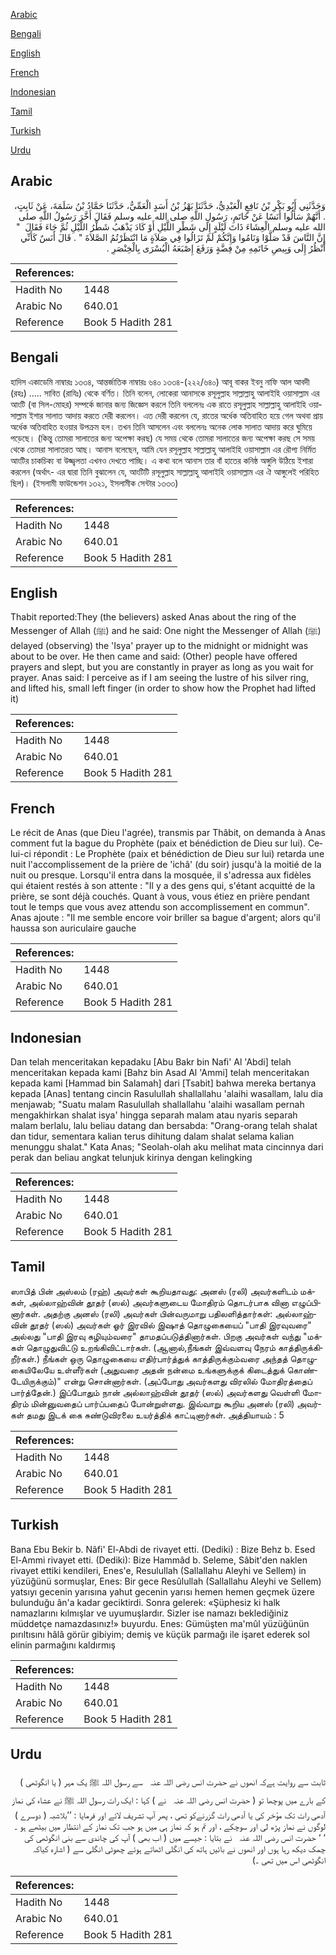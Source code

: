 [Arabic](#arabic)

[Bengali](#bengali)

[English](#english)

[French](#french)

[Indonesian](#indonesian)

[Tamil](#tamil)

[Turkish](#turkish)

[Urdu](#urdu)

## Arabic


<div dir="rtl" lang="ar" style={{fontSize:'larger',backgroundColor:'#f8f9fa',padding:20}}>
وَحَدَّثَنِي أَبُو بَكْرِ بْنُ نَافِعٍ الْعَبْدِيُّ، حَدَّثَنَا بَهْزُ بْنُ أَسَدٍ الْعَمِّيُّ، حَدَّثَنَا حَمَّادُ بْنُ سَلَمَةَ، عَنْ ثَابِتٍ، ‏.‏ أَنَّهُمْ سَأَلُوا أَنَسًا عَنْ خَاتَمِ، رَسُولِ اللَّهِ صلى الله عليه وسلم فَقَالَ أَخَّرَ رَسُولُ اللَّهِ صلى الله عليه وسلم الْعِشَاءَ ذَاتَ لَيْلَةٍ إِلَى شَطْرِ اللَّيْلِ أَوْ كَادَ يَذْهَبُ شَطْرُ اللَّيْلِ ثُمَّ جَاءَ فَقَالَ ‏ "‏ إِنَّ النَّاسَ قَدْ صَلَّوْا وَنَامُوا وَإِنَّكُمْ لَمْ تَزَالُوا فِي صَلاَةٍ مَا انْتَظَرْتُمُ الصَّلاَةَ ‏"‏ ‏.‏ قَالَ أَنَسٌ كَأَنِّي أَنْظُرُ إِلَى وَبِيصِ خَاتَمِهِ مِنْ فِضَّةٍ وَرَفَعَ إِصْبَعَهُ الْيُسْرَى بِالْخِنْصَرِ ‏.‏
</div>
<div style={{backgroundColor:'#f8f9fa',padding:20, marginBottom: 10}}><table> <thead> <tr> <th>References:</th> <th></th> </tr> </thead> <tbody><tr><td>Hadith No</td><td>1448</td></tr><tr><td>Arabic No</td><td>640.01</td></tr><tr><td>Reference</td><td>Book 5 Hadith 281</td></tr></tbody></table></div>

## Bengali


<div dir="ltr" lang="bn" style={{fontSize:'larger',backgroundColor:'#f8f9fa',padding:20}}>
হাদিস একাডেমি নাম্বারঃ ১৩৩৪, আন্তর্জাতিক নাম্বারঃ ৬৪০ ১৩৩৪-(২২২/৬৪০) আবূ বাকর ইবনু নাফি আল আবদী (রহঃ) ..... সাবিত (রাযিঃ) থেকে বর্ণিত। তিনি বলেন, লোকেরা আনাসকে রসূলুল্লাহ সাল্লাল্লাহু আলাইহি ওয়াসাল্লাম এর আংটি (বা সিল-মোহর) সম্পর্কে জানার জন্য জিজ্ঞেস করলে তিনি বললেনঃ এক রাতে রসূলুল্লাহ সাল্লাল্লাহু আলাইহি ওয়াসাল্লাম ইশার সালাত আদায় করতে দেরী করলেন। এত দেরী করলেন যে, রাতের অর্ধেক অতিবাহিত হয়ে গেল অথবা প্রায় অর্ধেক অতিবাহিত হওয়ার উপক্রম হল। তখন তিনি আসলেন এবং বললেনঃ অনেক লোক সালাত আদায় করে ঘুমিয়ে পড়েছে। (কিন্তু তোমরা সালাতের জন্য অপেক্ষা করছ) যে সময় থেকে তোমরা সালাতের জন্য অপেক্ষা করছ সে সময় থেকে তোমরা সালাতরত আছ। আনাস বলেছেন, আমি যেন রসূলুল্লাহ সাল্লাল্লাহু আলাইহি ওয়াসাল্লাম এর রৌপ্য নির্মিত আংটির চাকচিক্য বা উজ্জ্বলতা এখনও দেখতে পাচ্ছি। এ কথা বলে আনাস তার বাঁ হাতের কনিষ্ঠ অঙ্গুলি উঠিয়ে ইশারা করলেন (অর্থাৎ- এর দ্বারা তিনি বুঝালেন যে, আংটিটি রসূলুল্লাহ সাল্লাল্লাহু আলাইহি ওয়াসাল্লাম এর ঐ আঙ্গুলেই পরিহিত ছিল)। (ইসলামী ফাউন্ডেশন ১৩২১, ইসলামীক সেন্টার ১৩৩৩)
</div>
<div style={{backgroundColor:'#f8f9fa',padding:20, marginBottom: 10}}><table> <thead> <tr> <th>References:</th> <th></th> </tr> </thead> <tbody><tr><td>Hadith No</td><td>1448</td></tr><tr><td>Arabic No</td><td>640.01</td></tr><tr><td>Reference</td><td>Book 5 Hadith 281</td></tr></tbody></table></div>

## English


<div dir="ltr" lang="en" style={{fontSize:'larger',backgroundColor:'#f8f9fa',padding:20}}>
Thabit reported:They (the believers) asked Anas about the ring of the Messenger of Allah (ﷺ) and he said: One night the Messenger of Allah (ﷺ) delayed (observing) the 'Isya' prayer up to the midnight or midnight was about to be over. He then came and said: (Other) people have offered prayers and slept, but you are constantly in prayer as long as you wait for prayer. Anas said: I perceive as if I am seeing the lustre of his silver ring, and lifted his, small left finger (in order to show how the Prophet had lifted it)
</div>
<div style={{backgroundColor:'#f8f9fa',padding:20, marginBottom: 10}}><table> <thead> <tr> <th>References:</th> <th></th> </tr> </thead> <tbody><tr><td>Hadith No</td><td>1448</td></tr><tr><td>Arabic No</td><td>640.01</td></tr><tr><td>Reference</td><td>Book 5 Hadith 281</td></tr></tbody></table></div>

## French


<div dir="ltr" lang="fr" style={{fontSize:'larger',backgroundColor:'#f8f9fa',padding:20}}>
Le récit de Anas (que Dieu l'agrée), transmis par Thâbit, on demanda à Anas comment fut la bague du Prophète (paix et bénédiction de Dieu sur lui). Celui-ci répondit : Le Prophète (paix et bénédiction de Dieu sur lui) retarda une nuit l'accomplissement de la prière de 'ichâ' (du soir) jusqu'à la moitié de la nuit ou presque. Lorsqu'il entra dans la mosquée, il s'adressa aux fidèles qui étaient restés à son attente : "Il y a des gens qui, s'étant acquitté de la prière, se sont déjà couchés. Quant à vous, vous étiez en prière pendant tout le temps que vous avez attendu son accomplissement en commun". Anas ajoute : "Il me semble encore voir briller sa bague d'argent; alors qu'il haussa son auriculaire gauche
</div>
<div style={{backgroundColor:'#f8f9fa',padding:20, marginBottom: 10}}><table> <thead> <tr> <th>References:</th> <th></th> </tr> </thead> <tbody><tr><td>Hadith No</td><td>1448</td></tr><tr><td>Arabic No</td><td>640.01</td></tr><tr><td>Reference</td><td>Book 5 Hadith 281</td></tr></tbody></table></div>

## Indonesian


<div dir="ltr" lang="id" style={{fontSize:'larger',backgroundColor:'#f8f9fa',padding:20}}>
Dan telah menceritakan kepadaku [Abu Bakr bin Nafi' Al 'Abdi] telah menceritakan kepada kami [Bahz bin Asad Al 'Ammi] telah menceritakan kepada kami [Hammad bin Salamah] dari [Tsabit] bahwa mereka bertanya kepada [Anas] tentang cincin Rasulullah shallallahu 'alaihi wasallam, lalu dia menjawab; "Suatu malam Rasulullah shallallahu 'alaihi wasallam pernah mengakhirkan shalat isya' hingga separah malam atau nyaris separah malam berlalu, lalu beliau datang dan bersabda: "Orang-orang telah shalat dan tidur, sementara kalian terus dihitung dalam shalat selama kalian menunggu shalat." Kata Anas; "Seolah-olah aku melihat mata cincinnya dari perak dan beliau angkat telunjuk kirinya dengan kelingking
</div>
<div style={{backgroundColor:'#f8f9fa',padding:20, marginBottom: 10}}><table> <thead> <tr> <th>References:</th> <th></th> </tr> </thead> <tbody><tr><td>Hadith No</td><td>1448</td></tr><tr><td>Arabic No</td><td>640.01</td></tr><tr><td>Reference</td><td>Book 5 Hadith 281</td></tr></tbody></table></div>

## Tamil


<div dir="ltr" lang="ta" style={{fontSize:'larger',backgroundColor:'#f8f9fa',padding:20}}>
ஸாபித் பின் அஸ்லம் (ரஹ்) அவர்கள் கூறியதாவது: அனஸ் (ரலி) அவர்களிடம் மக்கள், அல்லாஹ்வின் தூதர் (ஸல்) அவர்களுடைய மோதிரம் தொடர்பாக வினா எழுப்பினார்கள். அதற்கு அனஸ் (ரலி) அவர்கள் பின்வருமாறு பதிலளித்தார்கள்: அல்லாஹ்வின் தூதர் (ஸல்) அவர்கள் ஓர் இரவில் இஷாத் தொழுகையைப் "பாதி இரவுவரை" அல்லது "பாதி இரவு கழியும்வரை" தாமதப்படுத்தினார்கள். பிறகு அவர்கள் வந்து "மக்கள் தொழுதுவிட்டு உறங்கிவிட்டார்கள். (ஆனால்,நீங்கள் இவ்வளவு நேரம் காத்திருக்கிறீர்கள்.) நீங்கள் ஒரு தொழுகையை எதிர்பார்த்துக் காத்திருக்கும்வரை அந்தத் தொழுகையிலேயே உள்ளீர்கள் (அதுவரை அதன் நன்மை உங்களுக்குக் கிடைத்துக் கொண்டேயிருக்கும்)" என்று சொன்னார்கள். (அப்போது அவர்களது விரலில் மோதிரத்தைப் பார்த்தேன்.) இப்போதும் நான் அல்லாஹ்வின் தூதர் (ஸல்) அவர்களது வெள்ளி மோதிரம் மின்னுவதைப் பார்ப்பதைப் போன்றுள்ளது. இவ்வாறு கூறிய அனஸ் (ரலி) அவர்கள் தமது இடக் கை சுண்டுவிரலை உயர்த்திக் காட்டினார்கள். அத்தியாயம் : 5
</div>
<div style={{backgroundColor:'#f8f9fa',padding:20, marginBottom: 10}}><table> <thead> <tr> <th>References:</th> <th></th> </tr> </thead> <tbody><tr><td>Hadith No</td><td>1448</td></tr><tr><td>Arabic No</td><td>640.01</td></tr><tr><td>Reference</td><td>Book 5 Hadith 281</td></tr></tbody></table></div>

## Turkish


<div dir="ltr" lang="tr" style={{fontSize:'larger',backgroundColor:'#f8f9fa',padding:20}}>
Bana Ebu Bekir b. Nâfi' El-Abdi de rivayet etti. (Dediki) : Bize Behz b. Esed El-Ammi rivayet etti. (Dediki): Bize Hammâd b. Seleme, Sâbit'den naklen rivayet ettiki kendileri, Enes'e, Resulullah (Sallallahu Aleyhi ve Sellem) in yüzüğünü sormuşlar, Enes: Bir gece Resûlullah (Sallallahu Aleyhi ve Sellem) yatsıyı gecenin yarısına yahut gecenin yarısı hemen hemen geçmek üzere bulunduğu ân'a kadar geciktirdi. Sonra gelerek: «Şüphesiz ki halk namazlarını kılmışlar ve uyumuşlardır. Sizler ise namazı beklediğiniz müddetçe namazdasınız!» buyurdu. Enes: Gümüşten ma'mûl yüzüğünün pırıltısını hâlâ görür gibiyim; demiş ve küçük parmağı ile işaret ederek sol elinin parmağını kaldırmış
</div>
<div style={{backgroundColor:'#f8f9fa',padding:20, marginBottom: 10}}><table> <thead> <tr> <th>References:</th> <th></th> </tr> </thead> <tbody><tr><td>Hadith No</td><td>1448</td></tr><tr><td>Arabic No</td><td>640.01</td></tr><tr><td>Reference</td><td>Book 5 Hadith 281</td></tr></tbody></table></div>

## Urdu


<div dir="rtl" lang="ur" style={{fontSize:'larger',backgroundColor:'#f8f9fa',padding:20}}>
ثابت سے روایت ہےکہ انھوں نے حضرت انس ‌رضی ‌اللہ ‌عنہ ‌ ‌ سے رسول اللہ ﷺ یک مہر ( یا انگوٹھی ) کے بارے میں پوچھا تو ( حضرت انس ‌رضی ‌اللہ ‌عنہ ‌ ‌ نے ) کہا : ایک رات رسول اللہ ﷺ نے عشاء کی نماز آدھی رات تک مؤخر کی یا آدھی رات گزرنےکو تھی ، پھر آپ تشریف لائے اور فرمایا : ’’بلاشبہ ( دوسرے ) لوگوں نے نماز پڑھ لی اور سوچکے ، اور تم ہو کہ نماز ہی میں ہو جب تک نماز کے انتظار میں بیٹھے ہو ۔ ‘ ‘ حضرت انس ‌رضی ‌اللہ ‌عنہ ‌ ‌ نے بتایا : جیسے میں ( اب بھی ) آپ کی چاندی سے بنی انگوٹھی کی چمک دیکھ رہا ہوں اور انھوں نے بائیں ہاتھ کی انگلی اٹھاتے ہوئے چھوٹی انگلی سے ( اشارہ کیاکہ انگوٹھی اس میں تھی ۔)
</div>
<div style={{backgroundColor:'#f8f9fa',padding:20, marginBottom: 10}}><table> <thead> <tr> <th>References:</th> <th></th> </tr> </thead> <tbody><tr><td>Hadith No</td><td>1448</td></tr><tr><td>Arabic No</td><td>640.01</td></tr><tr><td>Reference</td><td>Book 5 Hadith 281</td></tr></tbody></table></div>